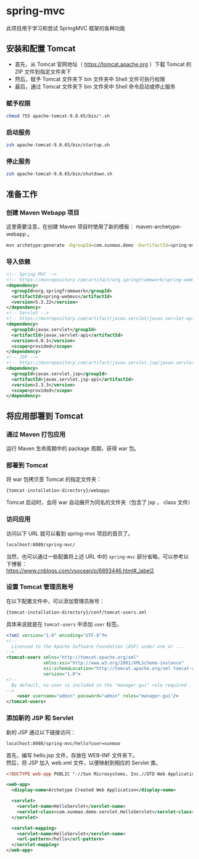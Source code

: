 # spring-mvc

此项目用于学习和尝试 SpringMVC 框架的各种功能

## 安装和配置 Tomcat

- 首先，从 Tomcat 官网地址（ https://tomcat.apache.org ）下载 Tomcat 的 ZIP 文件到指定文件夹下
- 然后，赋予 Tomcat 文件夹下 bin 文件夹中 Shell 文件可执行权限
- 最后，通过 Tomcat 文件夹下 bin 文件夹中 Shell 命令启动或停止服务

### 赋予权限

```zsh
chmod 755 apache-tomcat-9.0.65/bin/*.sh
```

### 启动服务

```zsh
zsh apache-tomcat-9.0.65/bin/startup.sh
```

### 停止服务

```zsh
zsh apache-tomcat-9.0.65/bin/shutdown.sh
```

## 准备工作

### 创建 Maven Webapp 项目

这里需要注意，在创建 Maven 项目时使用了新的模板： maven-archetype-webapp 。

```sh
mvn archetype:generate -DgroupId=com.xunmao.demo -DartifactId=spring-mvc -DarchetypeGroupId=org.apache.maven.archetypes -DarchetypeArtifactId=maven-archetype-webapp -DarchetypeVersion=1.4 -DinteractiveMode=false
```

### 导入依赖

```xml
<!-- Spring MVC -->
<!-- https://mvnrepository.com/artifact/org.springframework/spring-webmvc -->
<dependency>
  <groupId>org.springframework</groupId>
  <artifactId>spring-webmvc</artifactId>
  <version>5.3.22</version>
</dependency>
<!-- Servlet -->
<!-- https://mvnrepository.com/artifact/javax.servlet/javax.servlet-api -->
<dependency>
  <groupId>javax.servlet</groupId>
  <artifactId>javax.servlet-api</artifactId>
  <version>4.0.1</version>
  <scope>provided</scope>
</dependency>
<!-- JSP -->
<!-- https://mvnrepository.com/artifact/javax.servlet.jsp/javax.servlet.jsp-api -->
<dependency>
  <groupId>javax.servlet.jsp</groupId>
  <artifactId>javax.servlet.jsp-api</artifactId>
  <version>2.3.3</version>
  <scope>provided</scope>
</dependency>
```

## 将应用部署到 Tomcat

### 通过 Maven 打包应用

运行 Maven 生命周期中的 package 周期，获得 war 包。

### 部署到 Tomcat

将 war 包拷贝至 Tomcat 的指定文件夹：

```
{tomcat-installation-directory}/webapps
```

Tomcat 启动时，会将 war 自动展开为同名的文件夹（包含了 jsp ， class 文件）

### 访问应用

访问以下 URL 就可以看到 spring-mvc 项目的首页了。

```
localhost:8080/spring-mvc/
```

当然，也可以通过一些配置将上述 URL 中的 `spring-mvc` 部分省略。可以参考以下博客：  
https://www.cnblogs.com/ysocean/p/6893446.html#_label2

### 设置 Tomcat 管理员账号

在以下配置文件中，可以添加管理员账号：

```
{tomcat-installation-directory}/conf/tomcat-users.xml
```

具体来说就是在 `tomcat-users` 中添加 `user` 标签。

```xml
<?xml version="1.0" encoding="UTF-8"?>
<!--
  Licensed to the Apache Software Foundation (ASF) under one or ...
-->
<tomcat-users xmlns="http://tomcat.apache.org/xml"
              xmlns:xsi="http://www.w3.org/2001/XMLSchema-instance"
              xsi:schemaLocation="http://tomcat.apache.org/xml tomcat-users.xsd"
              version="1.0">
<!--
  By default, no user is included in the "manager-gui" role required ...
-->
    <user username="admin" password="admin" roles="manager-gui"/>
</tomcat-users>
```

### 添加新的 JSP 和 Servlet

新的 JSP 通过以下链接访问：

```
localhost:8080/spring-mvc/hello?user=xunmao
```

首先，编写 hello.jsp 文件，存放在 WEB-INF 文件夹下。  
然后，将 JSP 加入 web.xml 文件，以便映射到相应的 Servlet 类。

```xml
<!DOCTYPE web-app PUBLIC "-//Sun Microsystems, Inc.//DTD Web Application 2.3//EN" "http://java.sun.com/dtd/web-app_2_3.dtd">

<web-app>
  <display-name>Archetype Created Web Application</display-name>

  <servlet>
    <servlet-name>HelloServlet</servlet-name>
    <servlet-class>com.xunmao.demo.servlet.HelloServlet</servlet-class>
  </servlet>

  <servlet-mapping>
    <servlet-name>HelloServlet</servlet-name>
    <url-pattern>/hello</url-pattern>
  </servlet-mapping>
</web-app>
```